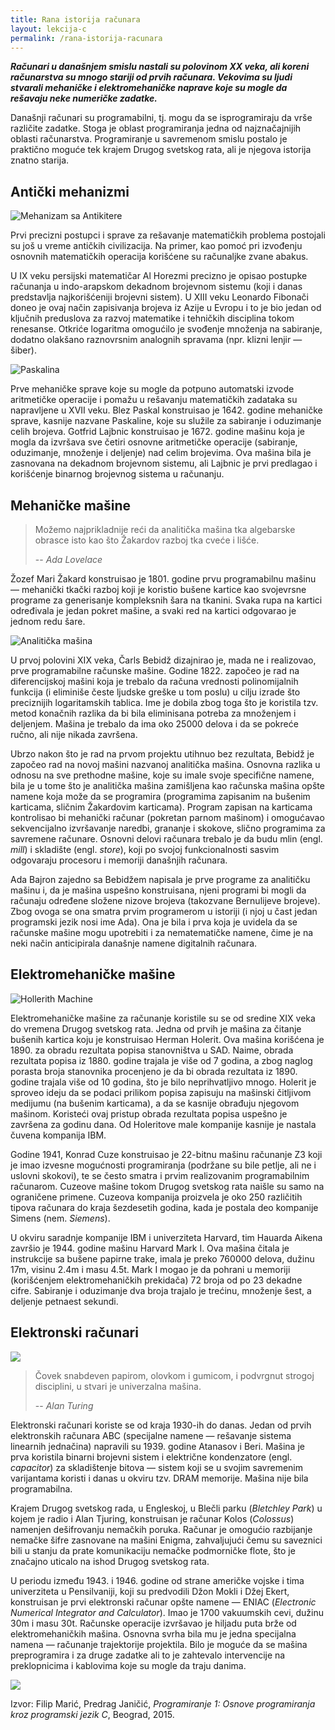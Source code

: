```yaml
---
title: Rana istorija računara
layout: lekcija-c
permalink: /rana-istorija-racunara
---
```


***Računari u današnjem smislu nastali su polovinom XX veka, ali koreni računarstva su mnogo stariji od prvih računara. Vekovima su ljudi stvarali mehaničke i elektromehaničke naprave koje su mogle da rešavaju neke numeričke zadatke.***

Današnji računari su programabilni, tj. mogu da se isprogramiraju da vrše različite zadatke. Stoga je oblast programiranja jedna od najznačajnijih oblasti računarstva. Programiranje u savremenom smislu postalo je praktično moguće tek krajem Drugog svetskog rata, ali je njegova istorija znatno starija.

## Antički mehanizmi

![Mehanizam sa Antikitere](https://upload.wikimedia.org/wikipedia/commons/thumb/5/5c/Antikythera_Mechanissem_w.jpg/673px-Antikythera_Mechanissem_w.jpg)

Prvi precizni postupci i sprave za rešavanje matematičkih problema postojali su još u vreme antičkih civilizacija. Na primer, kao pomoć pri izvođenju osnovnih matematičkih operacija korišćene su računaljke zvane abakus.

U IX veku persijski matematičar Al Horezmi precizno je opisao postupke računanja u indo-arapskom dekadnom brojevnom sistemu (koji i danas predstavlja najkorišćeniji brojevni sistem). U XIII veku Leonardo Fibonači doneo je ovaj način zapisivanja brojeva iz Azije u Evropu i to je bio jedan od ključnih preduslova za razvoj matematike i tehničkih disciplina tokom renesanse. Otkriće logaritma omogućilo je svođenje množenja na sabiranje, dodatno olakšano raznovrsnim analognih spravama (npr. klizni lenjir — šiber).

![Paskalina](https://upload.wikimedia.org/wikipedia/commons/thumb/7/78/Pascaline-CnAM_823-1-IMG_1506-black.jpg/400px-Pascaline-CnAM_823-1-IMG_1506-black.jpg)

Prve mehaničke sprave koje su mogle da potpuno automatski izvode aritmetičke operacije i pomažu u rešavanju matematičkih zadataka su napravljene u XVII veku. Blez Paskal konstruisao je 1642. godine mehaničke sprave, kasnije nazvane Paskaline, koje su služile za sabiranje i oduzimanje celih brojeva. Gotfrid Lajbnic konstruisao je 1672. godine mašinu koja je mogla da izvršava sve četiri osnovne aritmetičke operacije (sabiranje, oduzimanje, množenje i deljenje) nad celim brojevima. Ova mašina bila je zasnovana na dekadnom brojevnom sistemu, ali Lajbnic je prvi predlagao i korišćenje binarnog brojevnog sistema u računanju.

## Mehaničke mašine

> Možemo najprikladnije reći da analitička mašina tka algebarske obrasce isto kao što Žakardov razboj tka cveće i lišće.
>
> -- <cite>Ada Lovelace</cite>

Žozef Mari Žakard konstruisao je 1801. godine prvu programabilnu mašinu — mehanički tkački razboj koji je koristio bušene kartice kao svojevrsne programe za generisanje kompleksnih šara na tkanini. Svaka rupa na kartici određivala je jedan pokret mašine, a svaki red na kartici odgovarao je jednom redu šare.

![Analitička mašina](//ds-wordpress.haverford.edu/bitbybit/wp-content/uploads/2012/07/Chapter_2-60.jpg)

U prvoj polovini XIX veka, Čarls Bebidž dizajnirao je, mada ne i realizovao, prve programabilne računske mašine. Godine 1822. započeo je rad na diferencijskoj mašini koja je trebalo da računa vrednosti polinomijalnih funkcija (i eliminiše česte ljudske greške u tom poslu) u cilju izrade što preciznijih logaritamskih tablica. Ime je dobila zbog toga što je koristila tzv. metod konačnih razlika da bi bila eliminisana potreba za množenjem i deljenjem. Mašina je trebalo da ima oko 25000 delova i da se pokreće ručno, ali nije nikada završena.

Ubrzo nakon što je rad na prvom projektu utihnuo bez rezultata, Bebidž je započeo rad na novoj mašini nazvanoj analitička mašina. Osnovna razlika u odnosu na sve prethodne mašine, koje su imale svoje specifične namene, bila je u tome što je analitička mašina zamišljena kao računska mašina opšte namene koja može da se programira (programima zapisanim na bušenim karticama, sličnim Žakardovim karticama). Program zapisan na karticama kontrolisao bi mehanički računar (pokretan parnom mašinom) i omogućavao sekvencijalno izvršavanje naredbi, grananje i skokove, slično programima za savremene računare. Osnovni delovi računara trebalo je da budu mlin (engl. *mill*) i skladište (engl. *store*), koji po svojoj funkcionalnosti sasvim odgovaraju procesoru i memoriji današnjih računara.

Ada Bajron zajedno sa Bebidžem napisala je prve programe za analitičku mašinu i, da je mašina uspešno konstruisana, njeni programi bi mogli da računaju određene složene nizove brojeva (takozvane Bernulijeve brojeve). Zbog ovoga se ona smatra prvim programerom u istoriji (i njoj u čast jedan programski jezik nosi ime Ada). Ona je bila i prva koja je uvidela da se računske mašine mogu upotrebiti i za nematematičke namene, čime je na neki način anticipirala današnje namene digitalnih računara.

## Elektromehaničke mašine

![Hollerith Machine](https://upload.wikimedia.org/wikipedia/commons/thumb/4/4e/HollerithMachine.CHM.jpg/1024px-HollerithMachine.CHM.jpg)

Elektromehaničke mašine za računanje koristile su se od sredine XIX veka do vremena Drugog svetskog rata. Jedna od prvih je mašina za čitanje bušenih kartica koju je konstruisao Herman Holerit. Ova mašina korišćena je 1890. za obradu rezultata popisa stanovništva u SAD. Naime, obrada rezultata popisa iz 1880. godine trajala je više od 7 godina, a zbog naglog porasta broja stanovnika procenjeno je da bi obrada rezultata iz 1890. godine trajala više od 10 godina, što je bilo neprihvatljivo mnogo. Holerit je sproveo ideju da se podaci prilikom popisa zapisuju na mašinski čitljivom medijumu (na bušenim karticama), a da se kasnije obrađuju njegovom mašinom. Koristeći ovaj pristup obrada rezultata popisa uspešno je završena za godinu dana. Od Holeritove male kompanije kasnije je nastala čuvena kompanija IBM.

Godine 1941, Konrad Cuze konstruisao je 22-bitnu mašinu računanje Z3 koji je imao izvesne mogućnosti programiranja (podržane su bile petlje, ali ne i uslovni skokovi), te se često smatra i prvim realizovanim programabilnim računarom. Cuzeove mašine tokom Drugog svetskog rata naišle su samo na ograničene primene. Cuzeova kompanija proizvela je oko 250 različitih tipova računara do kraja šezdesetih godina, kada je postala deo kompanije Simens (nem. *Siemens*).

U okviru saradnje kompanije IBM i univerziteta Harvard, tim Hauarda Aikena završio je 1944. godine mašinu Harvard Mark I. Ova mašina čitala je instrukcije sa bušene papirne trake, imala je preko 760000 delova, dužinu 17m, visinu 2.4m i masu 4.5t. Mark I mogao je da pohrani u memoriji (korišćenjem elektromehaničkih prekidača) 72 broja od po 23 dekadne cifre. Sabiranje i oduzimanje dva broja trajalo je trećinu, množenje šest, a deljenje petnaest sekundi.

## Elektronski računari

![](https://upload.wikimedia.org/wikipedia/commons/thumb/4/4b/Colossus.jpg/1024px-Colossus.jpg)

> Čovek snabdeven papirom, olovkom i gumicom, i podvrgnut strogoj disciplini, u stvari je univerzalna mašina.
>
> -- <cite>Alan Turing</cite>

Elektronski računari koriste se od kraja 1930-ih do danas. Jedan od prvih elektronskih računara ABC (specijalne namene — rešavanje sistema linearnih jednačina) napravili su 1939. godine Atanasov i Beri. Mašina je prva koristila binarni brojevni sistem i električne kondenzatore (engl. *capacitor*) za skladištenje bitova — sistem koji se u svojim savremenim varijantama koristi i danas u okviru tzv. DRAM memorije. Mašina nije bila programabilna.

Krajem Drugog svetskog rada, u Engleskoj, u Blečli parku (*Bletchley Park*) u kojem je radio i Alan Tjuring, konstruisan je računar Kolos (*Colossus*) namenjen dešifrovanju nemačkih poruka. Računar je omogućio razbijanje nemačke šifre zasnovane na mašini Enigma, zahvaljujući čemu su saveznici bili u stanju da prate komunikaciju nemačke podmorničke flote, što je značajno uticalo na ishod Drugog svetskog rata.

U periodu između 1943. i 1946. godine od strane američke vojske i tima univerziteta u Pensilvaniji, koji su predvodili Džon Mokli i Džej Ekert, konstruisan je prvi elektronski računar opšte namene — ENIAC (*Electronic Numerical Integrator and Calculator*). Imao je 1700 vakuumskih cevi, dužinu 30m i masu 30t. Računske operacije izvršavao je hiljadu puta brže od elektromehaničkih mašina. Osnovna svrha bila mu je jedna specijalna namena — računanje trajektorije projektila. Bilo je moguće da se mašina preprogramira i za druge zadatke ali to je zahtevalo intervencije na preklopnicima i kablovima   koje su mogle da traju danima.

![](https://upload.wikimedia.org/wikipedia/commons/thumb/e/ee/Classic_shot_of_the_ENIAC_%28full_resolution%29.jpg/1024px-Classic_shot_of_the_ENIAC_%28full_resolution%29.jpg)


Izvor: Filip Marić, Predrag Janičić, *Programiranje 1: Osnove programiranja kroz programski jezik C*, Beograd, 2015.
